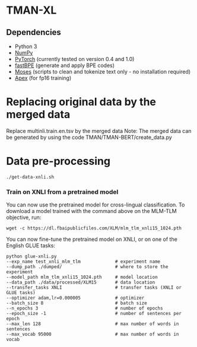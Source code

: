 # TMAN-XL

## Dependencies

- Python 3
- [NumPy](http://www.numpy.org/)
- [PyTorch](http://pytorch.org/) (currently tested on version 0.4 and 1.0)
- [fastBPE](https://github.com/glample/fastBPE) (generate and apply BPE codes)
- [Moses](http://www.statmt.org/moses/) (scripts to clean and tokenize text only - no installation required)
- [Apex](https://www.github.com/nvidia/apex) (for fp16 training)



# Replacing original data by the merged data

Replace multinli.train.en.tsv by the merged data
Note: The merged data can be generated by using the code TMAN/TMAN-BERT/create_data.py


# Data pre-processing
```
./get-data-xnli.sh
```


### Train on XNLI from a pretrained model

You can now use the pretrained model for cross-lingual classification. To download a model trained with the command above on the MLM-TLM objective, run:

```
wget -c https://dl.fbaipublicfiles.com/XLM/mlm_tlm_xnli15_1024.pth
```

You can now fine-tune the pretrained model on XNLI, or on one of the English GLUE tasks:

```
python glue-xnli.py
--exp_name test_xnli_mlm_tlm             # experiment name
--dump_path ./dumped/                    # where to store the experiment
--model_path mlm_tlm_xnli15_1024.pth     # model location
--data_path ./data/processed/XLM15       # data location
--transfer_tasks XNLI                    # transfer tasks (XNLI or GLUE tasks)
--optimizer adam,lr=0.000005             # optimizer
--batch_size 8                           # batch size
--n_epochs 3                             # number of epochs
--epoch_size -1                          # number of sentences per epoch
--max_len 128                            # max number of words in sentences
--max_vocab 95000                        # max number of words in vocab
```

